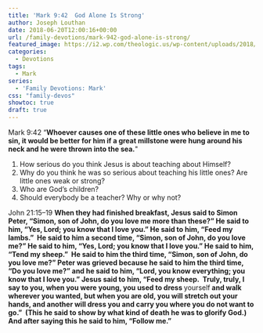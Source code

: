 ```yaml
---
title: 'Mark 9:42  God Alone Is Strong'
author: Joseph Louthan
date: 2018-06-20T12:00:16+00:00
url: /family-devotions/mark-942-god-alone-is-strong/
featured_image: https://i2.wp.com/theologic.us/wp-content/uploads/2018/06/Arnold_Schwarzenegger_Klassisch_Posing.jpg?resize=825%2C510
categories:
  - Devotions
tags:
  - Mark
series:
  - 'Family Devotions: Mark'
css: "family-devos"
showtoc: true
draft: true
---
```

<p class="p1">
  <span class="s1">Mark 9:42 “<strong>Whoever causes one of these little ones who believe in me to sin, it would be better for him if a great millstone were hung around his neck and he were thrown into the sea.</strong>" </span>
</p>

<ol class="ol1">
  <li class="li1">
    <span class="s1">How serious do you think Jesus is about teaching about Himself?<br /> </span>
  </li>
  <li class="li1">
    <span class="s1">Why do you think he was so serious about teaching his little ones? Are little ones weak or strong?<br /> </span>
  </li>
  <li class="li1">
    <span class="s1">Who are God’s children?<br /> </span>
  </li>
  <li class="li1">
    <span class="s1">Should everybody be a teacher? Why or why not?<br /> </span>
  </li>
</ol>

<p class="p1">
  <span class="s1">John 21:15–19 <strong>When they had finished breakfast, Jesus said to Simon Peter, “Simon, son of John, do you love me more than these?” He said to him, “Yes, Lord; you know that I love you.” He said to him, “Feed my lambs.”  He said to him a second time, “Simon, son of John, do you love me?” He said to him, “Yes, Lord; you know that I love you.” He said to him, “Tend my sheep.”  He said to him the third time, “Simon, son of John, do you love me?” Peter was grieved because he said to him the third time, “Do you love me?” and he said to him, “Lord, you know everything; you know that I love you.” Jesus said to him, “Feed my sheep.  Truly, truly, I say to you, when you were young, you used to dress </strong>yourself<strong> and walk wherever you wanted, but when you are old, you will stretch out your hands, and another will dress you and carry you where you do not want to go.”  (This he said to show by what kind of death he was to glorify God.) And after saying this he said to him, “Follow me.” </strong></span>
</p>